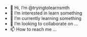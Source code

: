 - 👋 Hi, I’m @tryingtolearnsmth
- 👀 I’m interested in learn something
- 🌱 I’m currently learning something
- 💞️ I’m looking to collaborate on ...
- 📫 How to reach me ...

<!---
tryingtolearnsmth/tryingtolearnsmth is a ✨ special ✨ repository because its `README.md` (this file) appears on your GitHub profile.
You can click the Preview link to take a look at your changes.
--->
